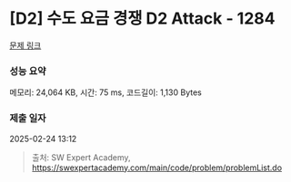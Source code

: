# [D2] 수도 요금 경쟁 D2 Attack - 1284 

[문제 링크](https://swexpertacademy.com/main/code/problem/problemDetail.do?contestProbId=AV189xUaI8UCFAZN) 

### 성능 요약

메모리: 24,064 KB, 시간: 75 ms, 코드길이: 1,130 Bytes

### 제출 일자

2025-02-24 13:12



> 출처: SW Expert Academy, https://swexpertacademy.com/main/code/problem/problemList.do